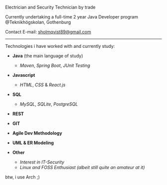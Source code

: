 Electrician and Security Technician by trade


Currently undertaking a full-time 2 year Java Developer program @Teknikhögskolan, Gothenburg


Contact E-mail: sholmqvist89@gmail.com

---

Technologies i have worked with and currently study:


- **Java** (the main language of study)
	- *Maven*, *Spring Boot*, *JUnit Testing*



- **Javascript** 
	- *HTML*, *CSS* & *React.js*


- **SQL**
	- *MySQL*, *SQLite*, *PostgreSQL*


- **REST**

- **GIT**

- **Agile Dev Methodology**

- **UML & ER Modeling**


- **Other**
	- *Interest in IT-Security*
	- *Linux and FOSS Enthusiast (albeit still quite an amateur at it)*


btw, i use Arch ;)
